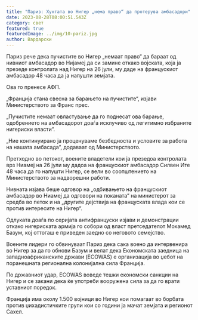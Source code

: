 ```yaml
---
title: "Париз: Хунтата во Нигер „нема право“ да протерува амбасадори"
date: 2023-08-28T08:00:51.543Z
category: свет
featured: true
featuredImage: ../img/10-pariz.jpg
author: Вардарски
---
```

Париз рече дека пучистите во Нигер „немаат право“ да бараат од нивниот амбасадор во Нијамеј да си замине откако војската, која ја презеде контролата над Нигер на 26 јули, му даде на францускиот амбасадор 48 часа да ја напушти земјата.

Ова го пренесе АФП.

„Франција стана свесна за барањето на пучистите“, изјави Министерството за Франс прес.

„Пучистите немаат овластување да го поднесат ова барање, одобрението на амбасадорот доаѓа исклучиво од легитимно избраните нигериски власти“.

„Ние континуирано ја проценуваме безбедноста и условите за работа на нашата амбасада“, додаваат од Министерството.

Претходно во петокот, воените владетели кои ја презедоа контролата врз Ниамеј на 26 јули му дадоа на францускиот амбасадор Силвен Ите 48 часа да го напушти Нигер, се вели во соопштението на Министерството за надворешни работи.

Нивната изјава беше одговор на „одбивањето на францускиот амбасадор во Ниамеј да одговори на поканата“ на министерот за средба во петок и на „другите дејствија на француската влада кои се против интересите на Нигер“.

Одлуката доаѓа по серијата антифранцуски изјави и демонстрации откако нигериската армија го собори од власт претседателот Мохамед Базум, кој оттогаш е приведен заедно со неговото семејство.

Воените лидери го обвинуваат Париз дека сака воено да интервенира во Нигер за да го обнови Базум и велат дека Економската заедница на западноафриканските држави (ECOWAS) е организација во џебот на поранешната регионална колонијална сила Франција.

По државниот удар, ECOWAS воведе тешки економски санкции на Нигер и се закани дека ќе употреби вооружена сила за да го врати уставниот поредок.

Франција има околу 1.500 војници во Нигер кои помагаат во борбата против џихадистичките групи кои со години ја мачат земјата и регионот Сахел.
